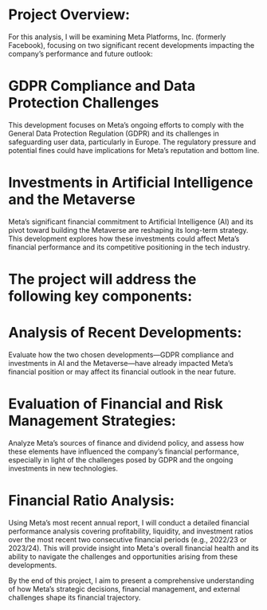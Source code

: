 # Project Overview:

For this analysis, I will be examining Meta Platforms, Inc. (formerly Facebook), focusing on two significant recent developments impacting the company’s performance and future outlook:

# GDPR Compliance and Data Protection Challenges
This development focuses on Meta’s ongoing efforts to comply with the General Data Protection Regulation (GDPR) and its challenges in safeguarding user data, particularly in Europe. The regulatory pressure and potential fines could have implications for Meta’s reputation and bottom line.
# Investments in Artificial Intelligence and the Metaverse
Meta’s significant financial commitment to Artificial Intelligence (AI) and its pivot toward building the Metaverse are reshaping its long-term strategy. This development explores how these investments could affect Meta’s financial performance and its competitive positioning in the tech industry.

# The project will address the following key components:

# Analysis of Recent Developments:
Evaluate how the two chosen developments—GDPR compliance and investments in AI and the Metaverse—have already impacted Meta’s financial position or may affect its financial outlook in the near future.
# Evaluation of Financial and Risk Management Strategies:
Analyze Meta’s sources of finance and dividend policy, and assess how these elements have influenced the company’s financial performance, especially in light of the challenges posed by GDPR and the ongoing investments in new technologies.
# Financial Ratio Analysis: 
Using Meta’s most recent annual report, I will conduct a detailed financial performance analysis covering profitability, liquidity, and investment ratios over the most recent two consecutive financial periods (e.g., 2022/23 or 2023/24). This will provide insight into Meta's overall financial health and its ability to navigate the challenges and opportunities arising from these developments.

By the end of this project, I aim to present a comprehensive understanding of how Meta’s strategic decisions, financial management, and external challenges shape its financial trajectory.
